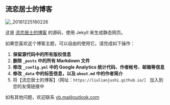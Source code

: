 
## 流恋居士的博客

![_20181225160226](https://user-images.githubusercontent.com/2127462/50417028-afbf2b00-085e-11e9-8150-f148a528c5a5.png)

这是 [流恋居士的博客](https://liulianjushi.github.io/) 的源码，使用 Jekyll 来生成静态网页。


如果您喜欢这个博客主题，可以自由的使用它。请完成如下操作：

1. **保留源代码中的所有版权信息**
2. **删除 `_posts` 中的所有 Markdown 文件**
3. **修改 `_config.yml` 中的 Google Analytics 统计代码、作者帐号、邮箱等信息**
4. **修改 `_data` 中的标签信息，以及 `about.md` 中的作者简介**
5. 将【流恋居士的博客】（网址：`https://liulianjushi.github.io/`） 加入到您的友情链接中

如有其他问题，欢迎联系 yb.ma@outlook.com
